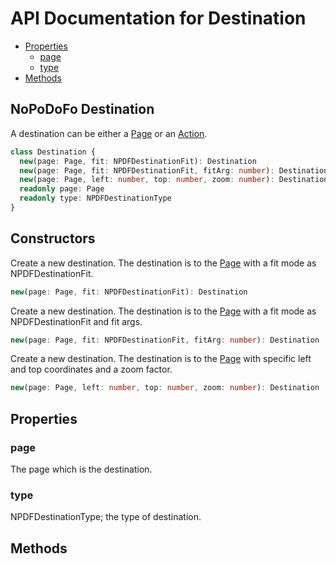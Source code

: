 # API Documentation for Destination

* [Properties](#properties)
  * [page](#page)
  * [type](#type)
* [Methods](#methods)

## NoPoDoFo Destination
A destination can be either a [Page](./page.md) or an [Action](./action.md).
```typescript
class Destination {
  new(page: Page, fit: NPDFDestinationFit): Destination
  new(page: Page, fit: NPDFDestinationFit, fitArg: number): Destination
  new(page: Page, left: number, top: number, zoom: number): Destination
  readonly page: Page
  readonly type: NPDFDestinationType
}
```

## Constructors

Create a new destination. The destination is to the [Page](./page.md) with a fit mode as NPDFDestinationFit.
```typescript
new(page: Page, fit: NPDFDestinationFit): Destination
```

Create a new destination. The destination is to the [Page](./page.md) with a fit mode as NPDFDestinationFit and fit args.
```typescript
new(page: Page, fit: NPDFDestinationFit, fitArg: number): Destination
```

Create a new destination. The destination is to the [Page](./page.md) with specific left and top coordinates and a zoom factor.
```typescript
new(page: Page, left: number, top: number, zoom: number): Destination
```

## Properties

### page
The page which is the destination.

### type
NPDFDestinationType; the type of destination.

## Methods

